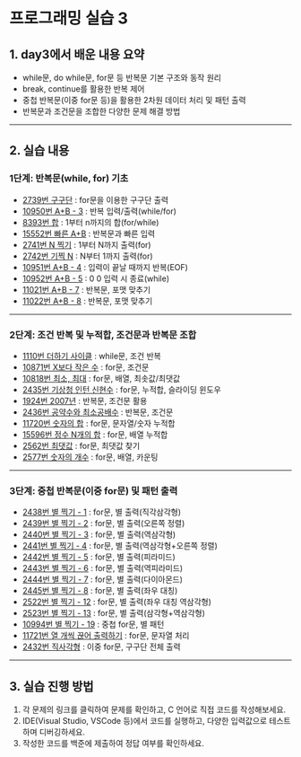 # 프로그래밍 실습 3

## 1. day3에서 배운 내용 요약

- while문, do while문, for문 등 반복문 기본 구조와 동작 원리
- break, continue를 활용한 반복 제어
- 중첩 반복문(이중 for문 등)을 활용한 2차원 데이터 처리 및 패턴 출력
- 반복문과 조건문을 조합한 다양한 문제 해결 방법

---

## 2. 실습 내용

### 1단계: 반복문(while, for) 기초

- [2739번 구구단](https://www.acmicpc.net/problem/2739) : for문을 이용한 구구단 출력
- [10950번 A+B - 3](https://www.acmicpc.net/problem/10950) : 반복 입력/출력(while/for)
- [8393번 합](https://www.acmicpc.net/problem/8393) : 1부터 n까지의 합(for/while)
- [15552번 빠른 A+B](https://www.acmicpc.net/problem/15552) : 반복문과 빠른 입력
- [2741번 N 찍기](https://www.acmicpc.net/problem/2741) : 1부터 N까지 출력(for)
- [2742번 기찍 N](https://www.acmicpc.net/problem/2742) : N부터 1까지 출력(for)
- [10951번 A+B - 4](https://www.acmicpc.net/problem/10951) : 입력이 끝날 때까지 반복(EOF)
- [10952번 A+B - 5](https://www.acmicpc.net/problem/10952) : 0 0 입력 시 종료(while)
- [11021번 A+B - 7](https://www.acmicpc.net/problem/11021) : 반복문, 포맷 맞추기
- [11022번 A+B - 8](https://www.acmicpc.net/problem/11022) : 반복문, 포맷 맞추기

---

### 2단계: 조건 반복 및 누적합, 조건문과 반복문 조합

- [1110번 더하기 사이클](https://www.acmicpc.net/problem/1110) : while문, 조건 반복
- [10871번 X보다 작은 수](https://www.acmicpc.net/problem/10871) : for문, 조건문
- [10818번 최소, 최대](https://www.acmicpc.net/problem/10818) : for문, 배열, 최솟값/최댓값
- [2435번 기상청 인턴 신현수](https://www.acmicpc.net/problem/2435) : for문, 누적합, 슬라이딩 윈도우
- [1924번 2007년](https://www.acmicpc.net/problem/1924) : 반복문, 조건문 활용
- [2436번 공약수와 최소공배수](https://www.acmicpc.net/problem/2436) : 반복문, 조건문
- [11720번 숫자의 합](https://www.acmicpc.net/problem/11720) : for문, 문자열/숫자 누적합
- [15596번 정수 N개의 합](https://www.acmicpc.net/problem/15596) : for문, 배열 누적합
- [2562번 최댓값](https://www.acmicpc.net/problem/2562) : for문, 최댓값 찾기
- [2577번 숫자의 개수](https://www.acmicpc.net/problem/2577) : for문, 배열, 카운팅

---

### 3단계: 중첩 반복문(이중 for문) 및 패턴 출력

- [2438번 별 찍기 - 1](https://www.acmicpc.net/problem/2438) : for문, 별 출력(직각삼각형)
- [2439번 별 찍기 - 2](https://www.acmicpc.net/problem/2439) : for문, 별 출력(오른쪽 정렬)
- [2440번 별 찍기 - 3](https://www.acmicpc.net/problem/2440) : for문, 별 출력(역삼각형)
- [2441번 별 찍기 - 4](https://www.acmicpc.net/problem/2441) : for문, 별 출력(역삼각형+오른쪽 정렬)
- [2442번 별 찍기 - 5](https://www.acmicpc.net/problem/2442) : for문, 별 출력(피라미드)
- [2443번 별 찍기 - 6](https://www.acmicpc.net/problem/2443) : for문, 별 출력(역피라미드)
- [2444번 별 찍기 - 7](https://www.acmicpc.net/problem/2444) : for문, 별 출력(다이아몬드)
- [2445번 별 찍기 - 8](https://www.acmicpc.net/problem/2445) : for문, 별 출력(좌우 대칭)
- [2522번 별 찍기 - 12](https://www.acmicpc.net/problem/2522) : for문, 별 출력(좌우 대칭 역삼각형)
- [2523번 별 찍기 - 13](https://www.acmicpc.net/problem/2523) : for문, 별 출력(삼각형+역삼각형)
- [10994번 별 찍기 - 19](https://www.acmicpc.net/problem/10994) : 중첩 for문, 별 패턴
- [11721번 열 개씩 끊어 출력하기](https://www.acmicpc.net/problem/11721) : for문, 문자열 처리
- [2432번 직사각형](https://www.acmicpc.net/problem/2739) : 이중 for문, 구구단 전체 출력

---

## 3. 실습 진행 방법

1. 각 문제의 링크를 클릭하여 문제를 확인하고, C 언어로 직접 코드를 작성해보세요.
2. IDE(Visual Studio, VSCode 등)에서 코드를 실행하고, 다양한 입력값으로 테스트하며 디버깅하세요.
3. 작성한 코드를 백준에 제출하여 정답 여부를 확인하세요.